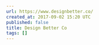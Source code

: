 ```yaml
---
url: https://www.designbetter.co/
created_at: 2017-09-02 15:20 UTC
published: false
title: Design Better Co
tags: []
---
```



